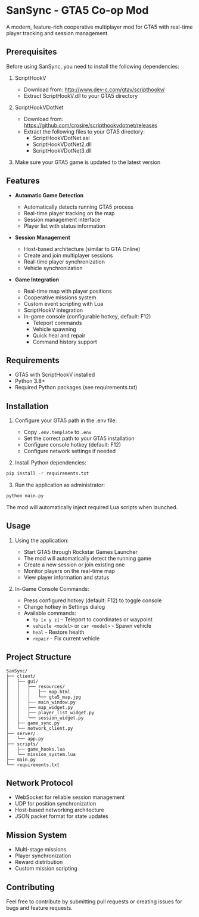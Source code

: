 # SanSync - GTA5 Co-op Mod

A modern, feature-rich cooperative multiplayer mod for GTA5 with real-time player tracking and session management.

## Prerequisites

Before using SanSync, you need to install the following dependencies:

1. ScriptHookV
   - Download from: http://www.dev-c.com/gtav/scripthookv/
   - Extract ScriptHookV.dll to your GTA5 directory

2. ScriptHookVDotNet
   - Download from: https://github.com/crosire/scripthookvdotnet/releases
   - Extract the following files to your GTA5 directory:
     - ScriptHookVDotNet.asi
     - ScriptHookVDotNet2.dll
     - ScriptHookVDotNet3.dll

3. Make sure your GTA5 game is updated to the latest version

## Features

- **Automatic Game Detection**
    - Automatically detects running GTA5 process
    - Real-time player tracking on the map
    - Session management interface
    - Player list with status information

- **Session Management**
    - Host-based architecture (similar to GTA Online)
    - Create and join multiplayer sessions
    - Real-time player synchronization
    - Vehicle synchronization

- **Game Integration**
    - Real-time map with player positions
    - Cooperative missions system
    - Custom event scripting with Lua
    - ScriptHookV integration
    - In-game console (configurable hotkey, default: F12)
        - Teleport commands
        - Vehicle spawning
        - Quick heal and repair
        - Command history support

## Requirements

- GTA5 with ScriptHookV installed
- Python 3.8+
- Required Python packages (see requirements.txt)

## Installation

1. Configure your GTA5 path in the .env file:
   - Copy `.env.template` to `.env`
   - Set the correct path to your GTA5 installation
   - Configure console hotkey (default: F12)
   - Configure network settings if needed

2. Install Python dependencies:
```bash
pip install -r requirements.txt
```

3. Run the application as administrator:
```bash
python main.py
```

The mod will automatically inject required Lua scripts when launched.

## Usage

1. Using the application:

     - Start GTA5 through Rockstar Games Launcher
     - The mod will automatically detect the running game
     - Create a new session or join existing one
     - Monitor players on the real-time map
     - View player information and status

3. In-Game Console Commands:
     - Press configured hotkey (default: F12) to toggle console
     - Change hotkey in Settings dialog
     - Available commands:
         - `tp [x y z]` - Teleport to coordinates or waypoint
         - `vehicle <model>` or `car <model>` - Spawn vehicle
         - `heal` - Restore health
         - `repair` - Fix current vehicle

## Project Structure

```
SanSync/
├── client/
│   ├── gui/
│   │   ├── resources/
│   │   │   ├── map.html
│   │   │   └── gta5_map.jpg
│   │   ├── main_window.py
│   │   ├── map_widget.py
│   │   ├── player_list_widget.py
│   │   └── session_widget.py
│   ├── game_sync.py
│   └── network_client.py
├── server/
│   └── app.py
├── scripts/
│   ├── game_hooks.lua
│   └── mission_system.lua
├── main.py
└── requirements.txt
```

## Network Protocol

- WebSocket for reliable session management
- UDP for position synchronization
- Host-based networking architecture
- JSON packet format for state updates

## Mission System

- Multi-stage missions
- Player synchronization
- Reward distribution
- Custom mission scripting

## Contributing

Feel free to contribute by submitting pull requests or creating issues for bugs and feature requests.